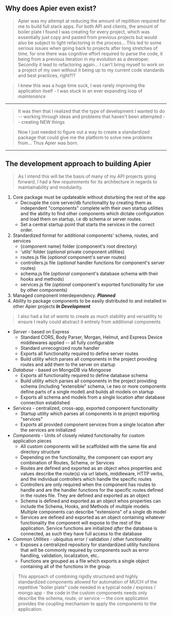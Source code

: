 ## Why does Apier even exist?

> Apier was my attempt at reducing the amount of repitition required for me to
> build full stack apps. For both API and clients, the amount of boiler plate I
> found I was creating for every project, which was essentially just copy and
> pasted from previous projects but would also be subject to light refactoring
> in the process... This led to some serious issues when going back to projects
> after long stretches of time, for one there was cognitive effort required to
> parse the code, it being from a previous iteration in my evolution as a
> developer. Secondly it lead to refactoring again... I can't bring myself to
> work on a project of my own without it being up to my current code standards
> and best practices, right?!?

> I knew this was a huge time suck, I was rarely improving the application
> itself - I was stuck in an ever expanding loop of _maintenance_

---

> It was then that I realized that the type of development _I_ wanted to do --
> working through ideas and problems that haven't been attempted -- creating NEW
> things

> Now I just needed to figure out a way to create a standardized package that
> could give me the platform to solve new problems from... Thus Apier was born.

---

## The development approach to building Apier

> As I intend this will be the basis of many of my API projects going forward, I
> had a few _requirements_ for its architecture in regards to maintainability
> and modularity.

1. Core package must be updateable without disturbing the rest of the app
   * Decouple the core server/db functionality by creating them as independent
     "components" complete with their own startup utilities and the ability to
     find other components which dictate configuration and load them on startup,
     i.e db schema or server routes.
   * Set a central startup point that starts the services in the correct order.
2. Standardized format for additional components' schema, routes, and services
   * {component name} folder (component's root directory)
   * 'utils' folder (_optional_ private component utilities)
   * routes.js file (_optional_ component's server routes)
   * controllers.js file (_optional_ handler functions for component's server
     routes)
   * schema.js file (_optional_ component's database schema with their hooks and
     methods)
   * services.js file (_optional_ component's exported functionality for use by
     other components)
3. Managed component interdependency. **_Planned_**
4. Ability to package components to be easily distributed to and installed in
   other Apier projects **_In Development_**

> I also had a list of _wants_ to create as much stability and versatility to
> ensure I really could abstract it entirely from additional components

* _Server_ - based on Express
  * Standard CORS, Body Parser, Morgan, Helmut, and Express Device middlewares
    applied -- all fully configurable
  * Standard unrecognized route handler
  * Exports all functionality required to define server routes
  * Build utility which parses all components in the project providing routes
    and add them to the server on startup
* _Database_ - based on MongoDB via Mongoose
  * Exports all functionality required to define database schema
  * Build utility which parses all components in the project providing schema
    (including "extensible" schema, i.e two or more components define parts of a
    single model) and builds all models on startup
  * Exports all schema and models from a single location after database
    connection established
* _Services_ - centralized, cross-app, exported component functionality
  * Startup utility which parses all components in te project exporting
    "services"
  * Exports all provided component services from a single location after the
    services are initialized
* _Components_ - Units of closely related functionality for custom application
  pieces
  * All custom components will be scaffolded with the same file and directory
    structure
  * Depending on the functionality, the component can export any combination of
    Routes, Schema, or Services
  * Routes are defined and exported as an object whos properties and values
    describe the route(s) via url labels, middleware, HTTP verbs, and the
    individual controllers which handle the specific routes
  * Controllers are only required when the component has routes to handle and
    are the handler functions for the specific routes defined in the routes
    file. They are defined and exported as an object
  * Schema is defined and exported as an object whos properties can include the
    Schema, Hooks, and Methods of multiple models. Multiple components can
    describe "extensions" of a single db model
  * Services are defined and exported as an object containing whatever
    functionality the component will expose to the rest of the application.
    Service functions are initialized _after_ the database is connected, as such
    they have full access to the database
* _Common Utilities_ - ubiquitus error / validation / other functionality
  * Exposes a centralized repository for standardized utility functions that
    will be commonly required by components such as error handling, validation,
    localization, etc..
  * Functions are grouped as a file which exports a single object containing all
    of the functions in the group.

> This approach of combining rigidly structured and highly standardized
> components allowed for automation of MUCH of the repetitive "boiler plate"
> code needed in a typical node / express / mongo app - the code in the custom
> components needs only describe the schema, route, or service -- the core
> application provides the coupling mechanism to apply the components to the
> application.
